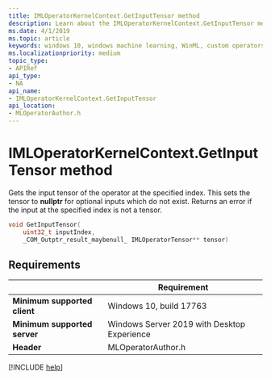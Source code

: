 ```yaml
---
title: IMLOperatorKernelContext.GetInputTensor method
description: Learn about the IMLOperatorKernelContext.GetInputTensor method. This method gets the input tensor of the operator at the specified index.
ms.date: 4/1/2019
ms.topic: article
keywords: windows 10, windows machine learning, WinML, custom operators, GetInputTensor
ms.localizationpriority: medium
topic_type:
- APIRef
api_type:
- NA
api_name:
- IMLOperatorKernelContext.GetInputTensor
api_location:
- MLOperatorAuthor.h
---
```


# IMLOperatorKernelContext.GetInputTensor method

Gets the input tensor of the operator at the specified index. This sets the tensor to **nullptr** for optional inputs which do not exist. Returns an error if the input at the specified index is not a tensor.

```cpp
void GetInputTensor(
    uint32_t inputIndex,
    _COM_Outptr_result_maybenull_ IMLOperatorTensor** tensor)
```

## Requirements

| | Requirement |
|-|-|
| **Minimum supported client** | Windows 10, build 17763 |
| **Minimum supported server** | Windows Server 2019 with Desktop Experience |
| **Header** | MLOperatorAuthor.h |

[!INCLUDE [help](../../includes/get-help.md)]
